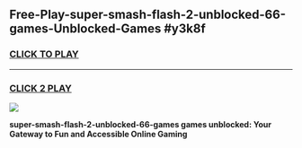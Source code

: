 
## Free-Play-super-smash-flash-2-unblocked-66-games-Unblocked-Games #y3k8f
<h3>
<a href="https://news.freeplayer.one?title=super-smash-flash-2-unblocked-66-games&ref=8M">CLICK TO PLAY</a></h3>
<hr>

<h3>
<a href="https://news.freeplayer.one?title=super-smash-flash-2-unblocked-66-games&ref=8M">CLICK 2 PLAY</a>
  
</h3>

<a href="https://news.freeplayer.one?title=super-smash-flash-2-unblocked-66-games&ref=8M"><img src="https://clearcache.store/games.png"></a>


**super-smash-flash-2-unblocked-66-games games unblocked: Your Gateway to Fun and Accessible Online Gaming**
